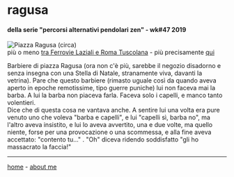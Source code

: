 # ragusa  

#### della serie "percorsi alternativi pendolari zen" - wk#47 2019     
    
![](https://live.staticflickr.com/65535/49138939942_6198b0354a_c.jpg "Piazza Ragusa (circa)")  
più o meno [tra Ferrovie Laziali e Roma Tuscolana](/19wk37-papz-laziali-tuscolana.md) - più precisamente [qui](https://goo.gl/maps/BagL4ormmo5BqD8G7) 
  
Barbiere di piazza Ragusa (ora non c'è più, sarebbe il negozio disadorno e senza insegna con una Stella di Natale, stranamente viva, davanti la vetrina). Pare che questo barbiere (rimasto uguale così da quando aveva aperto in epoche remotissime, tipo guerre puniche) lui non faceva mai la barba. A lui la barba non piaceva farla. Faceva solo i capelli, e manco tanto volentieri.  
Dice che di questa cosa ne vantava anche. A sentire lui una volta era pure venuto uno che voleva "barba e capelli", e lui "capelli sì, barba no", ma l'altro aveva insistito, e lui lo aveva avvertito, una e due volte, ma quello niente, forse per una provocazione o una scommessa, e alla fine aveva accettato: "contento tu..." .
"Oh" diceva ridendo soddisfatto "gli ho massacrato la faccia!"  

---  
[home](/papz.md) - [about me](/aboutme.md)  

